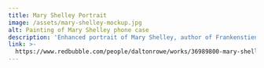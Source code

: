 ```yaml
---
title: Mary Shelley Portrait
image: /assets/mary-shelley-mockup.jpg
alt: Painting of Mary Shelley phone case
description: 'Enhanced portrait of Mary Shelley, author of Frankenstien.'
link: >-
  https://www.redbubble.com/people/daltonrowe/works/36989800-mary-shelley?asc=u&p=iphone-case
---
```


